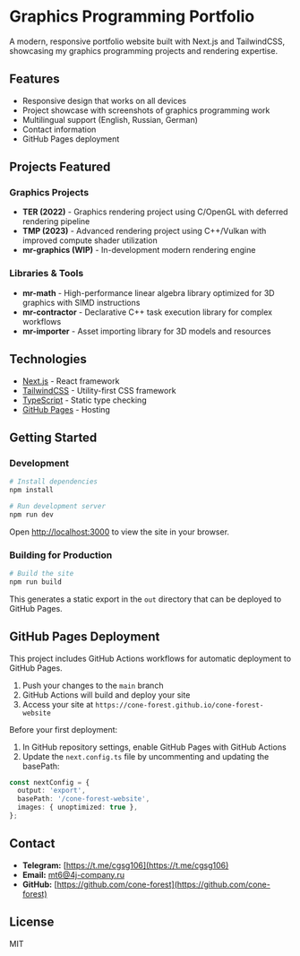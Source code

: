 # Graphics Programming Portfolio

A modern, responsive portfolio website built with Next.js and TailwindCSS, showcasing my graphics programming projects and rendering expertise.

## Features

- Responsive design that works on all devices
- Project showcase with screenshots of graphics programming work
- Multilingual support (English, Russian, German)
- Contact information
- GitHub Pages deployment

## Projects Featured

### Graphics Projects
- **TER (2022)** - Graphics rendering project using C/OpenGL with deferred rendering pipeline
- **TMP (2023)** - Advanced rendering project using C++/Vulkan with improved compute shader utilization
- **mr-graphics (WIP)** - In-development modern rendering engine

### Libraries & Tools
- **mr-math** - High-performance linear algebra library optimized for 3D graphics with SIMD instructions
- **mr-contractor** - Declarative C++ task execution library for complex workflows
- **mr-importer** - Asset importing library for 3D models and resources

## Technologies

- [Next.js](https://nextjs.org/) - React framework
- [TailwindCSS](https://tailwindcss.com/) - Utility-first CSS framework
- [TypeScript](https://www.typescriptlang.org/) - Static type checking
- [GitHub Pages](https://pages.github.com/) - Hosting

## Getting Started

### Development

```bash
# Install dependencies
npm install

# Run development server
npm run dev
```

Open [http://localhost:3000](http://localhost:3000) to view the site in your browser.

### Building for Production

```bash
# Build the site
npm run build
```

This generates a static export in the `out` directory that can be deployed to GitHub Pages.

## GitHub Pages Deployment

This project includes GitHub Actions workflows for automatic deployment to GitHub Pages.

1. Push your changes to the `main` branch
2. GitHub Actions will build and deploy your site
3. Access your site at `https://cone-forest.github.io/cone-forest-website`

Before your first deployment:

1. In GitHub repository settings, enable GitHub Pages with GitHub Actions
2. Update the `next.config.ts` file by uncommenting and updating the basePath:

```typescript
const nextConfig = {
  output: 'export',
  basePath: '/cone-forest-website',
  images: { unoptimized: true },
};
```

## Contact

- **Telegram:** [https://t.me/cgsg106](https://t.me/cgsg106)
- **Email:** mt6@4j-company.ru
- **GitHub:** [https://github.com/cone-forest](https://github.com/cone-forest)

## License

MIT
